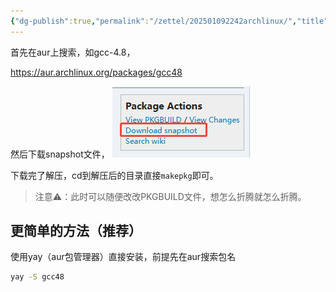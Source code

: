 ```yaml
---
{"dg-publish":true,"permalink":"/zettel/202501092242archlinux/","title":202501092242,"tags":["linux","包管理","package"]}
---
```




首先在aur上搜索，如gcc-4.8，

https://aur.archlinux.org/packages/gcc48

然后下载snapshot文件，
![](/img/user/assets/image-20250109.224519.211.png)

下载完了解压，cd到解压后的目录直接`makepkg`即可。

> 注意⚠️：此时可以随便改改PKGBUILD文件，想怎么折腾就怎么折腾。

更简单的方法（推荐）
---

使用yay（aur包管理器）直接安装，前提先在aur搜索包名

```bash
yay -S gcc48
```


